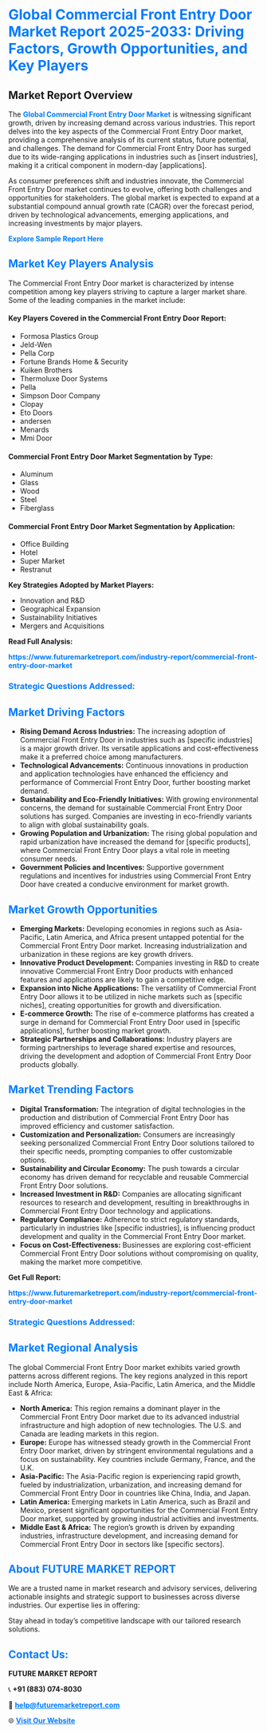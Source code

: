 <h1 style="color: #007BFF;">Global Commercial Front Entry Door Market Report 2025-2033: Driving Factors, Growth Opportunities, and Key Players</h1>

<section id="overview">
<h2>Market Report Overview</h2>
<p>The <a href="https://www.futuremarketreport.com/industry-report/commercial-front-entry-door-market" style="color: #007BFF; text-decoration: none;"><strong>Global Commercial Front Entry Door Market</strong></a> is witnessing significant growth, driven by increasing demand across various industries. This report delves into the key aspects of the Commercial Front Entry Door market, providing a comprehensive analysis of its current status, future potential, and challenges. The demand for Commercial Front Entry Door has surged due to its wide-ranging applications in industries such as [insert industries], making it a critical component in modern-day [applications].</p>
<p>As consumer preferences shift and industries innovate, the Commercial Front Entry Door market continues to evolve, offering both challenges and opportunities for stakeholders. The global market is expected to expand at a substantial compound annual growth rate (CAGR) over the forecast period, driven by technological advancements, emerging applications, and increasing investments by major players.</p>
</section>

<section id="overview">
<p><a href="https://www.futuremarketreport.com/request-sample/reportId=29506" style="color: #007BFF; text-decoration: none;"><strong>Explore Sample Report Here</strong></a></p>
</section>

<section id="key-players">
<h2 style="color: #007BFF;">Market Key Players Analysis</h2>
<p>The Commercial Front Entry Door market is characterized by intense competition among key players striving to capture a larger market share. Some of the leading companies in the market include:</p>
<h4>Key Players Covered in the Commercial Front Entry Door Report:</h4>
<ul><li>Formosa Plastics Group</li><li>Jeld-Wen</li><li>Pella Corp</li><li>Fortune Brands Home &amp; Security</li><li>Kuiken Brothers</li><li>Thermoluxe Door Systems</li><li>Pella</li><li>Simpson Door Company</li><li>Clopay</li><li>Eto Doors</li><li>andersen</li><li>Menards</li><li>Mmi Door</li></ul>
<h4>Commercial Front Entry Door Market Segmentation by Type:</h4>
<ul><li>Aluminum</li><li>Glass</li><li>Wood</li><li>Steel</li><li>Fiberglass</li></ul>

<h4>Commercial Front Entry Door Market Segmentation by Application:</h4>
<ul><li>Office Building</li><li>Hotel</li><li>Super Market</li><li>Restranut</li></ul>
<p><strong>Key Strategies Adopted by Market Players:</strong></p>
<ul>
<li>Innovation and R&D</li>
<li>Geographical Expansion</li>
<li>Sustainability Initiatives</li>
<li>Mergers and Acquisitions</li>
</ul>
</section>

<section>
<p><strong>Read Full Analysis: </strong></p><a href="https://www.futuremarketreport.com/industry-report/commercial-front-entry-door-market" style="color: #007BFF; text-decoration: none;"><strong>https://www.futuremarketreport.com/industry-report/commercial-front-entry-door-market</strong></a>
<h3 style="color: #007BFF;">Strategic Questions Addressed:</h3>
</section>

<section id="driving-factors">
<h2 style="color: #007BFF;">Market Driving Factors</h2>
<ul>
<li><strong>Rising Demand Across Industries:</strong> The increasing adoption of Commercial Front Entry Door in industries such as [specific industries] is a major growth driver. Its versatile applications and cost-effectiveness make it a preferred choice among manufacturers.</li>
<li><strong>Technological Advancements:</strong> Continuous innovations in production and application technologies have enhanced the efficiency and performance of Commercial Front Entry Door, further boosting market demand.</li>
<li><strong>Sustainability and Eco-Friendly Initiatives:</strong> With growing environmental concerns, the demand for sustainable Commercial Front Entry Door solutions has surged. Companies are investing in eco-friendly variants to align with global sustainability goals.</li>
<li><strong>Growing Population and Urbanization:</strong> The rising global population and rapid urbanization have increased the demand for [specific products], where Commercial Front Entry Door plays a vital role in meeting consumer needs.</li>
<li><strong>Government Policies and Incentives:</strong> Supportive government regulations and incentives for industries using Commercial Front Entry Door have created a conducive environment for market growth.</li>
</ul>
</section>

<section id="growth-opportunities">
<h2 style="color: #007BFF;">Market Growth Opportunities</h2>
<ul>
<li><strong>Emerging Markets:</strong> Developing economies in regions such as Asia-Pacific, Latin America, and Africa present untapped potential for the Commercial Front Entry Door market. Increasing industrialization and urbanization in these regions are key growth drivers.</li>
<li><strong>Innovative Product Development:</strong> Companies investing in R&D to create innovative Commercial Front Entry Door products with enhanced features and applications are likely to gain a competitive edge.</li>
<li><strong>Expansion into Niche Applications:</strong> The versatility of Commercial Front Entry Door allows it to be utilized in niche markets such as [specific niches], creating opportunities for growth and diversification.</li>
<li><strong>E-commerce Growth:</strong> The rise of e-commerce platforms has created a surge in demand for Commercial Front Entry Door used in [specific applications], further boosting market growth.</li>
<li><strong>Strategic Partnerships and Collaborations:</strong> Industry players are forming partnerships to leverage shared expertise and resources, driving the development and adoption of Commercial Front Entry Door products globally.</li>
</ul>
</section>

<section id="trending-factors">
<h2 style="color: #007BFF;">Market Trending Factors</h2>
<ul>
<li><strong>Digital Transformation:</strong> The integration of digital technologies in the production and distribution of Commercial Front Entry Door has improved efficiency and customer satisfaction.</li>
<li><strong>Customization and Personalization:</strong> Consumers are increasingly seeking personalized Commercial Front Entry Door solutions tailored to their specific needs, prompting companies to offer customizable options.</li>
<li><strong>Sustainability and Circular Economy:</strong> The push towards a circular economy has driven demand for recyclable and reusable Commercial Front Entry Door solutions.</li>
<li><strong>Increased Investment in R&D:</strong> Companies are allocating significant resources to research and development, resulting in breakthroughs in Commercial Front Entry Door technology and applications.</li>
<li><strong>Regulatory Compliance:</strong> Adherence to strict regulatory standards, particularly in industries like [specific industries], is influencing product development and quality in the Commercial Front Entry Door market.</li>
<li><strong>Focus on Cost-Effectiveness:</strong> Businesses are exploring cost-efficient Commercial Front Entry Door solutions without compromising on quality, making the market more competitive.</li>
</ul>
</section>

<section>
<p><strong>Get Full Report: </strong></p><a href="https://www.futuremarketreport.com/industry-report/commercial-front-entry-door-market" style="color: #007BFF; text-decoration: none;"><strong>https://www.futuremarketreport.com/industry-report/commercial-front-entry-door-market</strong></a>
<h3 style="color: #007BFF;">Strategic Questions Addressed:</h3>
</section>


<section id="regional-analysis">
<h2 style="color: #007BFF;">Market Regional Analysis</h2>
<p>The global Commercial Front Entry Door market exhibits varied growth patterns across different regions. The key regions analyzed in this report include North America, Europe, Asia-Pacific, Latin America, and the Middle East & Africa:</p>
<ul>
<li><strong>North America:</strong> This region remains a dominant player in the Commercial Front Entry Door market due to its advanced industrial infrastructure and high adoption of new technologies. The U.S. and Canada are leading markets in this region.</li>
<li><strong>Europe:</strong> Europe has witnessed steady growth in the Commercial Front Entry Door market, driven by stringent environmental regulations and a focus on sustainability. Key countries include Germany, France, and the U.K.</li>
<li><strong>Asia-Pacific:</strong> The Asia-Pacific region is experiencing rapid growth, fueled by industrialization, urbanization, and increasing demand for Commercial Front Entry Door in countries like China, India, and Japan.</li>
<li><strong>Latin America:</strong> Emerging markets in Latin America, such as Brazil and Mexico, present significant opportunities for the Commercial Front Entry Door market, supported by growing industrial activities and investments.</li>
<li><strong>Middle East & Africa:</strong> The region’s growth is driven by expanding industries, infrastructure development, and increasing demand for Commercial Front Entry Door in sectors like [specific sectors].</li>
</ul>
</section>

<footer>
<h2 style="color: #007BFF;">About FUTURE MARKET REPORT</h2>
<p>We are a trusted name in market research and advisory services, delivering actionable insights and strategic support to businesses across diverse industries. Our expertise lies in offering:</p>

<p>Stay ahead in today’s competitive landscape with our tailored research solutions.</p>

<h2 style="color: #007BFF;">Contact Us:</h2>
<p><strong>FUTURE MARKET REPORT</strong></p>
<p>📞 <strong>+91 (883) 074-8030</strong></p>
<p>📧 <strong><a href="mailto:help@futuremarketreport.com" style="color: #007BFF;">help@futuremarketreport.com</a></strong></p>
<p>🌐 <strong><a href="https://www.futuremarketreport.com/" style="color: #007BFF;">Visit Our Website</a></strong></p>
</footer>